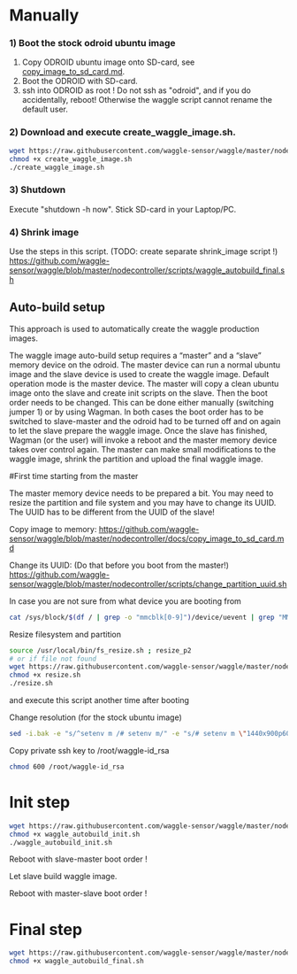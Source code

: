 
# Manually 
### 1) Boot the stock odroid ubuntu image
   1. Copy ODROID ubuntu image onto SD-card, see [copy_image_to_sd_card.md](./copy_image_to_sd_card.md).
   2. Boot the ODROID with SD-card.
   3. ssh into ODROID as root ! Do not ssh as "odroid", and if you do accidentally, reboot! Otherwise the waggle script cannot rename the default user.

### 2) Download and execute create_waggle_image.sh. 
```bash
wget https://raw.githubusercontent.com/waggle-sensor/waggle/master/nodecontroller/scripts/create_waggle_image.sh
chmod +x create_waggle_image.sh
./create_waggle_image.sh
```
### 3) Shutdown
Execute "shutdown -h now". Stick SD-card in your Laptop/PC.

### 4) Shrink image

Use the steps in this script. (TODO: create separate shrink_image script !)
https://github.com/waggle-sensor/waggle/blob/master/nodecontroller/scripts/waggle_autobuild_final.sh



## Auto-build setup
This approach is used to automatically create the waggle production images.

The waggle image auto-build setup requires a “master” and a “slave” memory device on the odroid. The master device can run a normal ubuntu image and the slave device is used to create the waggle image. Default operation mode is the master device. The master will copy a clean ubuntu image onto the slave and create init scripts on the slave. 
Then the boot order needs to be changed. This can be done either manually (switching jumper 1) or by using Wagman. In both cases the boot order has to be switched to slave-master and the odroid had to be turned off and on again to let the slave prepare the waggle image. Once the slave has finished, Wagman (or the user) will invoke a reboot and the master memory device takes over control again. The master can make small modifications to the waggle image, shrink the partition and upload the final waggle image. 

#First time starting from the master

The master memory device needs to be prepared a bit. You may need to resize the partition and file system and you may have to change its UUID. The UUID has to be different from the UUID of the slave!

Copy image to memory:
https://github.com/waggle-sensor/waggle/blob/master/nodecontroller/docs/copy_image_to_sd_card.md

Change its UUID: (Do that before you boot from the master!)
https://github.com/waggle-sensor/waggle/blob/master/nodecontroller/scripts/change_partition_uuid.sh


In case you are not sure from what device you are booting from
```bash
cat /sys/block/$(df / | grep -o "mmcblk[0-9]")/device/uevent | grep "MMC_TYPE" | cut -d '=' -f 2
```

Resize filesystem and partition
```bash
source /usr/local/bin/fs_resize.sh ; resize_p2
# or if file not found
wget https://raw.githubusercontent.com/waggle-sensor/waggle/master/nodecontroller/scripts/resize.sh
chmod +x resize.sh
./resize.sh
```
and execute this script another time after booting

Change resolution (for the stock ubuntu image)
```bash
sed -i.bak -e "s/^setenv m /# setenv m/" -e "s/# setenv m \"1440x900p60hz\"/setenv m \"1440x900p60hz\"/" ./boot.ini
```

Copy private ssh key to /root/waggle-id_rsa
```bash
chmod 600 /root/waggle-id_rsa
```

# Init step
```bash
wget https://raw.githubusercontent.com/waggle-sensor/waggle/master/nodecontroller/scripts/waggle_autobuild_init.sh
chmod +x waggle_autobuild_init.sh
./waggle_autobuild_init.sh
```

Reboot with slave-master boot order !

Let slave build waggle image.

Reboot with master-slave boot order !

# Final step
```bash
wget https://raw.githubusercontent.com/waggle-sensor/waggle/master/nodecontroller/scripts/waggle_autobuild_final.sh
chmod +x waggle_autobuild_final.sh
```
